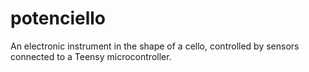 # potenciello
An electronic instrument in the shape of a cello, controlled by sensors connected to a Teensy microcontroller.
